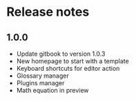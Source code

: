 # Release notes

## 1.0.0
- Update gitbook to version 1.0.3
- New homepage to start with a template
- Keyboard shortcuts for editor action
- Glossary manager
- Plugins manager
- Math equation in preview
